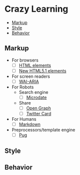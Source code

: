 # Crazy Learning

- [Markup](#markup)
- [Style](#style)
- [Behavior](#behavior)

## Markup
  - For browsers
    - [ ] [HTML elements](src/html-elements.md)
    - [ ] [New HTML5.1 elements](src/html-elements-5-1.md)
  - For screen readers
    - [ ] [WAI-ARIA](src/WAI-ARIA.md)
  - For Robots
    - Search engine
      - [ ] [Microdate](src/microdate.md)
    - Share
      - [ ] [Open Graph](src/open-graph.md)
      - [ ] [Twitter Card](src/twitter-card.md)
  - For Humans
      - [ ] [Markdown](src/markdown.md)
  - Preprocessors/template engine
      - [ ] [Pug](src/pug.md)

## Style

## Behavior
